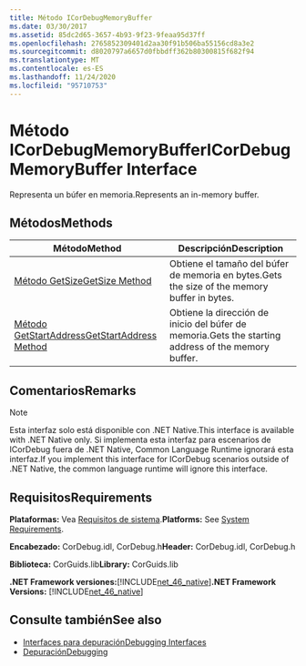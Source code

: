 ```yaml
---
title: Método ICorDebugMemoryBuffer
ms.date: 03/30/2017
ms.assetid: 85dc2d65-3657-4b93-9f23-9feaa95d37ff
ms.openlocfilehash: 2765852309401d2aa30f91b506ba55156cd8a3e2
ms.sourcegitcommit: d8020797a6657d0fbbdff362b80300815f682f94
ms.translationtype: MT
ms.contentlocale: es-ES
ms.lasthandoff: 11/24/2020
ms.locfileid: "95710753"
---
```

# <a name="icordebugmemorybuffer-interface"></a><span data-ttu-id="10146-102">Método ICorDebugMemoryBuffer</span><span class="sxs-lookup"><span data-stu-id="10146-102">ICorDebugMemoryBuffer Interface</span></span>

<span data-ttu-id="10146-103">Representa un búfer en memoria.</span><span class="sxs-lookup"><span data-stu-id="10146-103">Represents an in-memory buffer.</span></span>  
  
## <a name="methods"></a><span data-ttu-id="10146-104">Métodos</span><span class="sxs-lookup"><span data-stu-id="10146-104">Methods</span></span>  
  
|<span data-ttu-id="10146-105">Método</span><span class="sxs-lookup"><span data-stu-id="10146-105">Method</span></span>|<span data-ttu-id="10146-106">Descripción</span><span class="sxs-lookup"><span data-stu-id="10146-106">Description</span></span>|  
|------------|-----------------|  
|[<span data-ttu-id="10146-107">Método GetSize</span><span class="sxs-lookup"><span data-stu-id="10146-107">GetSize Method</span></span>](icordebugmemorybuffer-getsize-method.md)|<span data-ttu-id="10146-108">Obtiene el tamaño del búfer de memoria en bytes.</span><span class="sxs-lookup"><span data-stu-id="10146-108">Gets the size of the memory buffer in bytes.</span></span>|  
|[<span data-ttu-id="10146-109">Método GetStartAddress</span><span class="sxs-lookup"><span data-stu-id="10146-109">GetStartAddress Method</span></span>](icordebugmemorybuffer-getstartaddress-method.md)|<span data-ttu-id="10146-110">Obtiene la dirección de inicio del búfer de memoria.</span><span class="sxs-lookup"><span data-stu-id="10146-110">Gets the starting address of the memory buffer.</span></span>|  
  
## <a name="remarks"></a><span data-ttu-id="10146-111">Comentarios</span><span class="sxs-lookup"><span data-stu-id="10146-111">Remarks</span></span>  
  
> [!NOTE]
> <span data-ttu-id="10146-112">Esta interfaz solo está disponible con .NET Native.</span><span class="sxs-lookup"><span data-stu-id="10146-112">This interface is available with .NET Native only.</span></span> <span data-ttu-id="10146-113">Si implementa esta interfaz para escenarios de ICorDebug fuera de .NET Native, Common Language Runtime ignorará esta interfaz.</span><span class="sxs-lookup"><span data-stu-id="10146-113">If you implement this interface for ICorDebug scenarios outside of .NET Native, the common language runtime will ignore this interface.</span></span>  
  
## <a name="requirements"></a><span data-ttu-id="10146-114">Requisitos</span><span class="sxs-lookup"><span data-stu-id="10146-114">Requirements</span></span>  

 <span data-ttu-id="10146-115">**Plataformas:** Vea [Requisitos de sistema](../../get-started/system-requirements.md).</span><span class="sxs-lookup"><span data-stu-id="10146-115">**Platforms:** See [System Requirements](../../get-started/system-requirements.md).</span></span>  
  
 <span data-ttu-id="10146-116">**Encabezado:** CorDebug.idl, CorDebug.h</span><span class="sxs-lookup"><span data-stu-id="10146-116">**Header:** CorDebug.idl, CorDebug.h</span></span>  
  
 <span data-ttu-id="10146-117">**Biblioteca:** CorGuids.lib</span><span class="sxs-lookup"><span data-stu-id="10146-117">**Library:** CorGuids.lib</span></span>  
  
 <span data-ttu-id="10146-118">**.NET Framework versiones:**[!INCLUDE[net_46_native](../../../../includes/net-46-native-md.md)]</span><span class="sxs-lookup"><span data-stu-id="10146-118">**.NET Framework Versions:** [!INCLUDE[net_46_native](../../../../includes/net-46-native-md.md)]</span></span>  
  
## <a name="see-also"></a><span data-ttu-id="10146-119">Consulte también</span><span class="sxs-lookup"><span data-stu-id="10146-119">See also</span></span>

- [<span data-ttu-id="10146-120">Interfaces para depuración</span><span class="sxs-lookup"><span data-stu-id="10146-120">Debugging Interfaces</span></span>](debugging-interfaces.md)
- [<span data-ttu-id="10146-121">Depuración</span><span class="sxs-lookup"><span data-stu-id="10146-121">Debugging</span></span>](index.md)
